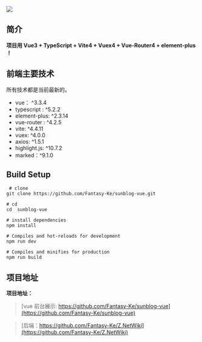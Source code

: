 ![](https://upload-images.jianshu.io/upload_images/12890819-527034962df50506.png?imageMogr2/auto-orient/strip%7CimageView2/2/w/1240)


## 简介

**项目用 Vue3 + TypeScript + Vite4 + Vuex4 + Vue-Router4 + element-plus ！**

<!-- ## 功能

### 已经完成功能

- [x] 登录  
- [x] 注册  
- [x] 文章列表
- [x] 文章归档
- [x] 标签  
- [x] 关于  
- [x] 点赞与评论
- [x] 留言
- [x] 历程
- [x] 文章详情（支持代码语法高亮）
- [x] 文章详情目录
- [x] 移动端适配
- [x] github 授权登录


[⬆️ 返回顶部](##简介) -->

## 前端主要技术 

所有技术都是当前最新的。

- vue： ^3.3.4
- typescript : ^5.2.2
- element-plus: ^2.3.14
- vue-router : ^4.2.5
- vite: ^4.4.11
- vuex: ^4.0.0
- axios: ^1.5.1
- highlight.js: ^10.7.2
- marked：^9.1.0


## Build Setup 

``` 
 # clone
git clone https://github.com/Fantasy-Ke/sunblog-vue.git
```

```
# cd
cd  sunblog-vue
```

```
# install dependencies
npm install
```

```
# Compiles and hot-reloads for development
npm run dev
```

```
# Compiles and minifies for production
npm run build
```


## 项目地址

**项目地址：**

> [vue 前台展示: https://github.com/Fantasy-Ke/sunblog-vue](https://github.com/Fantasy-Ke/sunblog-vue)

> [后端：https://github.com/Fantasy-Ke/Z.NetWiki](https://github.com/Fantasy-Ke/Z.NetWiki)
